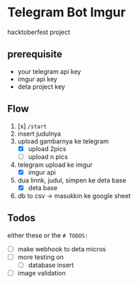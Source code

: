 # Telegram Bot Imgur
hacktoberfest project

## prerequisite
- your telegram api key
- imgur api key
- deta project key

## Flow
1. [x] `/start`
2. insert judulnya
3. upload gambarnya ke telegram
    - [x] upload 2pics
    - [ ] upload n pics
4. telegram upload ke imgur
    - [x] imgur api
5. dua linnk, judul, simpen ke deta base
    - [x] deta base
6. db to csv -> masukkin ke google sheet

## Todos
either these or the `# TODOS:`
- [ ] make webhook to deta micros
- [ ] more testing on
    - [ ] database insert
- [ ] image validation
